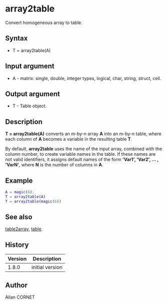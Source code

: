 # array2table

Convert homogeneous array to table.

## Syntax

- T = array2table(A)

## Input argument

- A - matrix: single, double, integer types, logical, char, string, struct, cell.

## Output argument

- T - Table object.

## Description

  <p><b>T = array2table(A)</b> converts an m-by-n array <b>A</b> into an m-by-n table, where each column of <b>A</b> becomes a variable in the resulting table <b>T</b>.</p>
  <p>By default, <b>array2table</b> uses the name of the input array, combined with the column number, to create variable names in the table. If these names are not valid identifiers, it assigns default names of the form <b>'Var1', 'Var2', ... , 'VarN'</b>, where <b>N</b> is the number of columns in <b>A</b>.</p>

## Example

```matlab
A = magic(6);
T = array2table(A)
T = array2table(magic(6))
```

## See also

[table2array](table2array.md), [table](table.md).

## History

| Version | Description     |
| ------- | --------------- |
| 1.8.0   | initial version |

## Author

Allan CORNET
